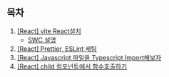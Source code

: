 ## 목차

1. [[React] vite React설치](/react%20guide/2024/10/17/set-up/)
   - [SWC 설명](/swc/2024/10/17/swc/)
1. [[React] Prettier, ESLint 세팅](/react%20guide/2024/10/18/Prettier_ESLint/)
1. [[React] Javascript 파일을 Typescript Import해보자](/react%20guide/2024/10/21/import-js-from-typescript/)
1. [[React] child 컴포넌트에서 함수호출하기](/react%20guide/2024/10/22/call-child-fc/)
